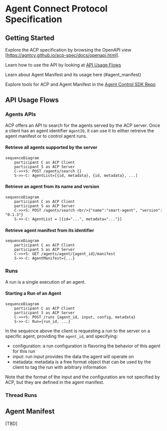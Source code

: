 # Agent Connect Protocol Specification

## Getting Started

Explore the ACP specification by browsing the OpenAPI view [https://agntcy.github.io/acp-spec/docs/openapi.html].

Learn how to use the API by looking at [API Usage Flows](#api-usage-flows)

Learn about Agent Manifest and its usage here (#agent_manifest)

Explore tools for ACP and Agent Manifest in the [Agent Control SDK Repo](agntcy.github.io/acp-sdk) 


## API Usage Flows

### Agents APIs

ACP offers an API to search for the agents served by the ACP server. 
Once a client has an agent identifier `AgentID`, it can use it to either retreive the agent manifest or to control agent runs.

#### Retrieve all agents supported by the server

```mermaid
sequenceDiagram
    participant C as ACP Client
    participant S as ACP Server
    C->>+S: POST /agents/search {}
    S->>-C: AgentList=[{id, metadata}, {id, metadata}, ...]
```

#### Retrieve an agent from its name and version

```mermaid
sequenceDiagram
    participant C as ACP Client
    participant S as ACP Server
    C->>+S: POST /agents/search <br/>{"name":"smart-agent", "version": "0.1.3"}
    S->>-C: AgentList = [{id="...", metadata="..."}]
```

#### Retrieve agent manifest from its identifier

```mermaid
sequenceDiagram
    participant C as ACP Client
    participant S as ACP Server
    C->>+S: GET /agents/agent/{agent_id}/manifest
    S->>-C: AgentManifest={...}
```

### Runs
A run is a single execution of an agent.

#### Starting a Run of an Agent

```mermaid
sequenceDiagram
    participant C as ACP Client
    participant S as ACP Server
    C->>+S: POST /runs {agent_id, input, config, metadata}
    S->>-C: Run={run_id, ...}
```
In the sequence above the client is requesting a run to the server on a specific agent, providing the `agent_id`, and specifying:
* configuration: a run configuration is flavoring the behavior of this agent for this run
* input: run input provides the data the agent will operate on
* metadata: metadata is a free format object that can be used by the client to tag the run with arbitrary information

Note that the format of the input and the configuration are not specified by ACP, but they are defined in the agent manifest.

### Thread Runs


## Agent Manifest
[TBD]
